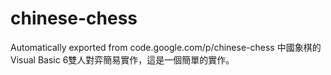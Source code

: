 # chinese-chess
Automatically exported from code.google.com/p/chinese-chess
中國象棋的Visual Basic 6雙人對弈簡易實作，這是一個簡單的實作。

